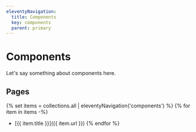 ```yaml
---
eleventyNavigation:
  title: Components
  key: components
  parent: primary
---
```


# Components

Let's say something about components here.

## Pages
{% set items = collections.all | eleventyNavigation('components') %}
{% for item in items -%}
- [{{ item.title }}]({{ item.url }})
{% endfor %}
